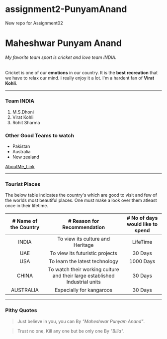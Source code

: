 # assignment2-PunyamAnand
New repo for Assignment02<br>
# Maheshwar Punyam Anand<br>
###### My favorite team sport is cricket and love team INDIA.<br>
Cricket is one of our **emotions** in our country. It is the **best recreation** that we have to relax our mind. i really enjoy it a lot. I'm a hardent fan of **Virat Kohli**.

***
### Team INDIA
1. M.S.Dhoni
2. Virat Kohli
3. Rohit Sharma

### Other Good Teams to watch
* Pakistan
* Australia
* New zealand

[AboutMe_Link](AboutMe.md)

***
### **Tourist Places**

The below table indicates the country's which are good to visit and few of the worlds most beautiful places. One must make a look over them atleast once in their lifetime.

|# Name of the Country |# Reason for Recommendation |# No of days would like to spend |
| :---: | :---: | :---: |
| INDIA | To view its culture and Heritage | LifeTime |
| UAE | To view its futuristic projects | 30 Days |
| USA | To learn the latest technology | 1000 Days |
| CHINA | To watch their working culture and their large established Industrial units | 30 Days |
| AUSTRALIA | Especially for kangaroos | 30 Days |

***
### **Pithy Quotes**

> Just believe in you, you can By *"Maheshwar Punyam Anand"*.

> Trust no one, Kill any one but be only one By *"Billa"*.
